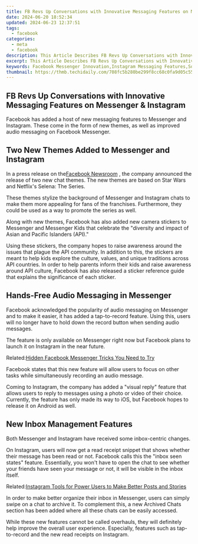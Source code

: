 ```yaml
---
title: FB Revs Up Conversations with Innovative Messaging Features on Messenger & Instagram
date: 2024-06-20 18:52:34
updated: 2024-06-23 12:37:51
tags:
  - facebook
categories:
  - meta
  - facebook
description: This Article Describes FB Revs Up Conversations with Innovative Messaging Features on Messenger & Instagram
excerpt: This Article Describes FB Revs Up Conversations with Innovative Messaging Features on Messenger & Instagram
keywords: Facebook Messenger Innovation,Instagram Messaging Features,Social Media Messenger Upgrades,FB's Conversational Advancements,Real-Time Messenger Interaction,Integrated Social Messaging Services,Chatbot and AI in Messenger Platforms
thumbnail: https://thmb.techidaily.com/708fc5b280be299f8cc68c0fa9d05c55bbb14c61977d4c57361c8d572004d082.jpg
---
```


## FB Revs Up Conversations with Innovative Messaging Features on Messenger & Instagram

 Facebook has added a host of new messaging features to Messenger and Instagram. These come in the form of new themes, as well as improved audio messaging on Facebook Messenger.

## Two New Themes Added to Messenger and Instagram

 In a press release on the[Facebook Newsroom](https://about.fb.com/news/2021/05/better-ways-to-express-yourself-new-messenger-features/) , the company announced the release of two new chat themes. The new themes are based on Star Wars and Netflix's Selena: The Series.

 These themes stylize the background of Messenger and Instagram chats to make them more appealing for fans of the franchises. Furthermore, they could be used as a way to promote the series as well.

 Along with new themes, Facebook has also added new camera stickers to Messenger and Messenger Kids that celebrate the "diversity and impact of Asian and Pacific Islanders (API)."

 Using these stickers, the company hopes to raise awareness around the issues that plague the API community. In addition to this, the stickers are meant to help kids explore the culture, values, and unique traditions across API countries. In order to help parents inform their kids and raise awareness around API culture, Facebook has also released a sticker reference guide that explains the significance of each sticker.

## Hands-Free Audio Messaging in Messenger

 Facebook acknowledged the popularity of audio messaging on Messenger and to make it easier, it has added a tap-to-record feature. Using this, users will no longer have to hold down the record button when sending audio messages.

 The feature is only available on Messenger right now but Facebook plans to launch it on Instagram in the near future.

 Related:[Hidden Facebook Messenger Tricks You Need to Try](https://www.makeuseof.com/tag/21-hidden-facebook-messenger-tricks-need-try-right-now/)

 Facebook states that this new feature will allow users to focus on other tasks while simultaneously recording an audio message.

 Coming to Instagram, the company has added a "visual reply" feature that allows users to reply to messages using a photo or video of their choice. Currently, the feature has only made its way to iOS, but Facebook hopes to release it on Android as well.

## New Inbox Management Features

Both Messenger and Instagram have received some inbox-centric changes.

 On Instagram, users will now get a read receipt snippet that shows whether their message has been read or not. Facebook calls this the "inbox seen states" feature. Essentially, you won't have to open the chat to see whether your friends have seen your message or not, it will be visible in the inbox itself.

 Related:[Instagram Tools for Power Users to Make Better Posts and Stories](https://www.makeuseof.com/instagram-tools-for-power-users-make-better-posts-and-stories/)

 In order to make better organize their inbox in Messenger, users can simply swipe on a chat to archive it. To complement this, a new Archived Chats section has been added where all these chats can be easily accessed.

 While these new features cannot be called overhauls, they will definitely help improve the overall user experience. Especially, features such as tap-to-record and the new read receipts on Instagram.


<ins class="adsbygoogle"
     style="display:block"
     data-ad-format="autorelaxed"
     data-ad-client="ca-pub-7571918770474297"
     data-ad-slot="1223367746"></ins>



<ins class="adsbygoogle"
     style="display:block"
     data-ad-client="ca-pub-7571918770474297"
     data-ad-slot="8358498916"
     data-ad-format="auto"
     data-full-width-responsive="true"></ins>
